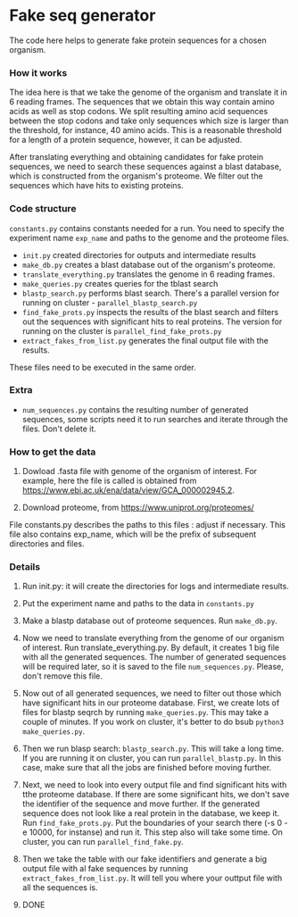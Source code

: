 # Fake seq generator

The code here helps to generate fake protein sequences for a chosen organism.

### How it works

The idea here is that we take the genome of the organism and translate it in 6 reading frames. The sequences that we obtain this way contain amino acids as well as stop codons. We split resulting amino acid sequences between the stop codons and take only sequences which size is larger than the threshold, for instance, 40 amino acids. This is a reasonable threshold for a length of a protein sequence, however, it can be adjusted.

After translating everything and obtaining candidates for fake protein sequences, we need to search these sequences against a blast database, which is constructed from the organism's proteome. We filter out the sequences which have hits to existing proteins.

### Code structure

`constants.py` contains constants needed for a run. You need to specify the experiment name `exp_name` and paths to the genome and the proteome files.

- `init.py` created directories for outputs and intermediate results
- `make_db.py` creates a blast database out of the organism's proteome.
- `translate_everything.py` translates the genome in 6 reading frames.
- `make_queries.py` creates queries for the tblast search
- `blastp_search.py` performs blast search. There's a parallel version for running on cluster - `parallel_blastp_search.py`
- `find_fake_prots.py` inspects the results of the blast search and filters out the sequences with significant hits to real proteins. The version for running on the cluster is `parallel_find_fake_prots.py`
- `extract_fakes_from_list.py` generates the final output file with the results.

These files need to be executed in the same order.

### Extra

- `num_sequences.py` contains the resulting number of generated sequences, some scripts need it to run searches and iterate through the files. Don't delete it.
  

### How to get the data

1. Dowload .fasta file with genome of the organism of interest. For example, here the file is called is obtained from https://www.ebi.ac.uk/ena/data/view/GCA_000002945.2.

2. Download proteome, from https://www.uniprot.org/proteomes/

File constants.py describes the paths to this files : adjust if necessary. This file also contains exp_name, which will be the prefix of subsequent directories and files.

### Details
1. Run init.py: it will create the directories for logs and intermediate results.

2. Put the experiment name and paths to the data in `constants.py`

3. Make a blastp database out of proteome sequences. Run `make_db.py`.

4. Now we need to translate everything from the genome of our organism of
interest. Run translate_everything.py. By default, it creates 1 big file with
all the generated sequences. The number of generated sequences will be required later, so it is saved to the file `num_sequences.py`. Please, don't remove this file.

5. Now out of all generated sequences, we need to filter out those which have significant hits in our proteome database. First, we create lots of files for blastp seqrch by running `make_queries.py`. This may take a couple of minutes. If you work on cluster, it's better to do bsub `python3 make_queries.py`.

6. Then we run blasp search: `blastp_search.py`. This will take a long time.
If you are running it on cluster, you can run `parallel_blastp.py`. In this case, make sure that all the jobs are finished before moving further.

7. Next, we need to look into every output file and find significant hits with tthe proteome database. If there are some significant hits, we don't save the identifier of the sequence and move further. If the generated sequence does not look like a real protein in the database, we keep it. Run `find_fake_prots.py`. Put the boundaries of your search there
(-s 0 -e 10000, for instanse) and run it. This step also will take some time. On cluster, you can run `parallel_find_fake.py`.

8. Then we take the table with our fake identifiers and generate a big output
file with al fake sequences by running `extract_fakes_from_list.py`. It will tell you where your outtput file with all the sequences is.

9. DONE

